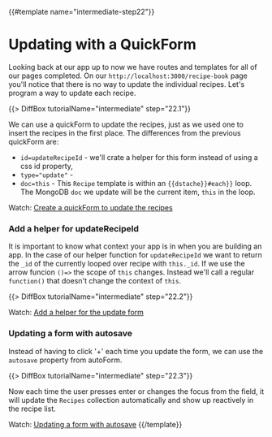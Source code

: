 {{#template name="intermediate-step22"}}

# Updating with a QuickForm

Looking back at our app up to now we have routes and templates for all of our pages completed. On our `http://localhost:3000/recipe-book` page you'll notice that there is no way to update the individual recipes. Let's program a way to update each recipe. 

<!-- Recipe.html -->
{{> DiffBox tutorialName="intermediate" step="22.1"}}

We can use a quickForm to update the recipes, just as we used one to insert the recipes in the first place. The differences from the previous quickForm are:

- `id=updateRecipeId` - we'll crate a helper for this form instead of using a css id property,
- `type="update"` - 
- `doc=this` - This `Recipe` template is within an `{{dstache}}#each}}` loop. The MongoDB `doc` we update will be the current item, `this` in the loop.

Watch: [Create a quickForm to update the recipes](https://youtu.be/BTMrwey7UXQ "Level Up Tutorials: Intermediate Meteor Tutorial #22 - Youtube")

### Add a helper for updateRecipeId

It is important to know what context your app is in when you are building an app. In the case of our helper function for `updateRecipeId` we want to return the `_id` of the currently looped over recipe with `this._id`. If we use the arrow funcion `()=>` the scope of `this` changes. Instead we'll call a regular `function()` that doesn't change the context of `this`.


<!-- recipe.js -->
{{> DiffBox tutorialName="intermediate" step="22.2"}}

Watch: [Add a helper for the update form](https://youtu.be/BTMrwey7UXQ?t=3m15s "Level Up Tutorials: Intermediate Meteor Tutorial #22 - Youtube")


### Updating a form with autosave

Instead of having to click '+' each time you update the form, we can use the `autosave` property from autoForm.

{{> DiffBox tutorialName="intermediate" step="22.3"}}

Now each time the user presses enter or changes the focus from the field, it will update the `Recipes` collection automatically and show up reactively in the recipe list.

Watch: [Updating a form with autosave](https://youtu.be/BTMrwey7UXQ?t=6m27s "Level Up Tutorials: Intermediate Meteor Tutorial #22 - Youtube")
{{/template}}